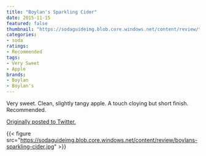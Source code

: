 ```yaml
---
title: "Boylan's Sparkling Cider"
date: 2015-11-15
featured: false
thumbnail: "https://sodaguideimg.blob.core.windows.net/content/review/thumbs/boylans-sparkling-cider.jpg"
categories:
- soda
ratings:
- Recommended
tags:
- Very Sweet
- Apple
brands:
- Boylan
- Boylan's
---
```


Very sweet. Clean, slightly tangy apple. A touch cloying but short finish. Recommended.

[Originally posted to Twitter.](https://twitter.com/Cavorter/status/665983413388750848)

{{< figure src="https://sodaguideimg.blob.core.windows.net/content/review/boylans-sparkling-cider.jpg" >}}

